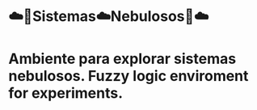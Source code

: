 <h1>☁️📡Sistemas☁️Nebulosos📡☁️</h1>
<h1>Ambiente para explorar sistemas nebulosos. Fuzzy logic enviroment for experiments.</h1>
